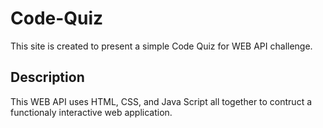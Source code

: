 # Code-Quiz
This site is created to present a simple Code Quiz for  WEB API challenge.
## Description
This WEB API uses HTML, CSS, and Java Script all together to contruct a functionaly interactive web application.
